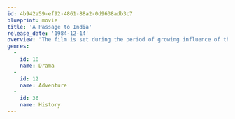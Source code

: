 ```yaml
---
id: 4b942a59-ef92-4861-88a2-0d9638adb3c7
blueprint: movie
title: 'A Passage to India'
release_date: '1984-12-14'
overview: "The film is set during the period of growing influence of the Indian independence movement in the British Raj. It begins with the arrival in India of a British woman, Miss Adela Quested (Judy Davis), who is joining her fiancé, a city magistrate named Ronny Heaslop (Nigel Havers). She and Ronny's mother, Mrs. Moore (Peggy Ashcroft), befriend an Indian doctor, Aziz H. Ahmed (Victor Banerjee)."
genres:
  -
    id: 18
    name: Drama
  -
    id: 12
    name: Adventure
  -
    id: 36
    name: History
---
```

